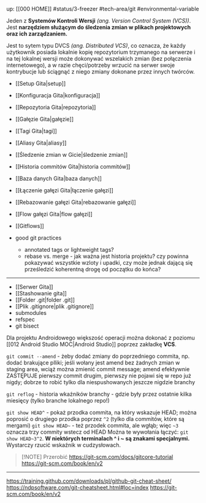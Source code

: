 up: [[000 HOME]]
#status/3-freezer
#tech-area/git 
#environmental-variable

Jeden z **Systemów Kontroli Wersji** *(ang. Version Control System (VCS))*. Jest **narzędziem służącym do śledzenia zmian w plikach projektowych oraz ich zarządzaniem.** 

Jest to sytem typu DVCS *(ang. Distributed VCS)*, co oznacza, że każdy użytkownik posiada lokalnie kopię repozytorium trzymanego na serwerze i na tej lokalnej wersji może dokonywać wszelakich zmian (bez połączenia internetowego), a w razie chęci/potrzeby wrzucić na serwer swoje kontrybucje lub ściągnąć z niego zmiany dokonane przez innych twórców.


- [[Setup Gita|setup]]
- [[Konfiguracja Gita|konfiguracja]]

- [[Repozytoria Gita|repozytoria]]
- [[Gałęzie Gita|gałęzie]]
- [[Tagi Gita|tagi]]
- [[Aliasy Gita|aliasy]]

- [[Śledzenie zmian w Gicie|śledzenie zmian]]
- [[Historia commitów Gita|historia commitów]]
- [[Baza danych Gita|baza danych]]

- [[Łączenie gałęzi Gita|łączenie gałęzi]]
- [[Rebazowanie gałęzi Gita|rebazowanie gałęzi]]
- [[Flow gałęzi Gita|flow gałęzi]]


- [[Gitflows]]
- good git practices
	- annotated tags or lightweight tags?
	- rebase vs. merge - jak ważna jest historia projektu? czy powinna pokazywać wszystkie wzloty i upadki, czy może jednak dającą się prześledzić koherentną drogę od początku do końca?


---
- [[Serwer Gita]]
- [[Stashowanie gita]]
- [[Folder .git|folder .git]]
- [[Plik .gitignore|plik .gitignore]]
- submodules
- refspec
- git bisect

Dla projektu Androidowego większość operacji można dokonać z poziomu [[012 Android Studio MOC|Android Studio]] poprzez zakładkę **VCS**.

`git commit --amend` - żeby dodać zmiany do poprzedniego commita, np. dodać brakujące plliki; jeśli wołany jest amend bez żadnych zmian w staging area, wciąż można zmienić commit message; amend efektywnie ZASTĘPUJE pierwszy commit drugim, pierwszy nie pojawi się w repo już nigdy; dobrze to robić tylko dla niespushowanych jeszcze nigdzie branchy

`git reflog` - historia wkaźników branchy - gdzie były przez ostatnie kilka miesięcy (tylko branche lokalnego repo!)

`git show HEAD^` - pokaż przodka commita, na który wskazuje HEAD; można poprosić o drugiego przodka poprzez `^2` (tylko dla commitów, które są mergami)
`git show HEAD~` - też przodek commita, ale wgłąb; więc `~3` oznacza trzy commity wstecz od HEAD
Można te wywołania łączyć: `git show HEAD~3^2`.
**W niektórych terminalach ^ i ~ są znakami specjalnymi.** Wystarczy rzucić wskaźnik w cudzysłowach.


> [!NOTE] Przerobić
> https://git-scm.com/docs/gitcore-tutorial
> https://git-scm.com/book/en/v2

---
https://training.github.com/downloads/pl/github-git-cheat-sheet/
https://ndpsoftware.com/git-cheatsheet.html#loc=index
https://git-scm.com/book/en/v2
